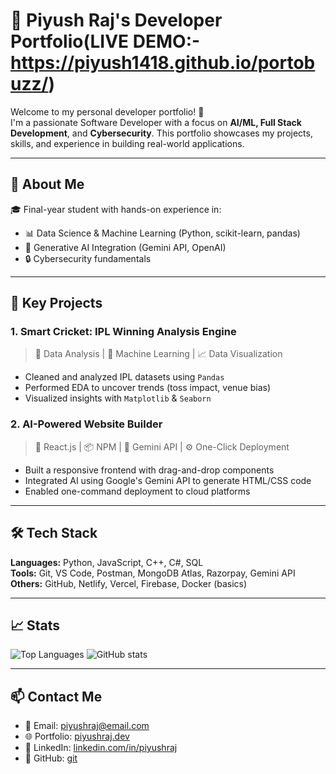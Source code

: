 # 💼 Piyush Raj's Developer Portfolio(LIVE DEMO:-https://piyush1418.github.io/portobuzz/)

Welcome to my personal developer portfolio! 🚀  
I'm a passionate Software Developer with a focus on **AI/ML, Full Stack Development**, and **Cybersecurity**. This portfolio showcases my projects, skills, and experience in building real-world applications.

---

## 📌 About Me

🎓 Final-year student with hands-on experience in:

- 📊 Data Science & Machine Learning (Python, scikit-learn, pandas)
- 🧠 Generative AI Integration (Gemini API, OpenAI)
- 🔒 Cybersecurity fundamentals


---

## 🧠 Key Projects

### 1. Smart Cricket: IPL Winning Analysis Engine  
> 🧪 Data Analysis | 🧮 Machine Learning | 📈 Data Visualization

- Cleaned and analyzed IPL datasets using `Pandas`
- Performed EDA to uncover trends (toss impact, venue bias)
- Visualized insights with `Matplotlib` & `Seaborn`

### 2. AI-Powered Website Builder  
> 🧱 React.js | 📦 NPM | 🤖 Gemini API | ⚙️ One-Click Deployment

- Built a responsive frontend with drag-and-drop components
- Integrated AI using Google's Gemini API to generate HTML/CSS code
- Enabled one-command deployment to cloud platforms

---

## 🛠️ Tech Stack

**Languages:** Python, JavaScript, C++, C#, SQL   
**Tools:** Git, VS Code, Postman, MongoDB Atlas, Razorpay, Gemini API  
**Others:** GitHub, Netlify, Vercel, Firebase, Docker (basics)

---

## 📈 Stats

![Top Languages](https://github-readme-stats.vercel.app/api/top-langs/?username=piyushraj-dev&layout=compact&theme=radical)
![GitHub stats](https://github-readme-stats.vercel.app/api?username=piyushraj-dev&show_icons=true&theme=radical)

---

## 📫 Contact Me

- 📧 Email: piyushraj@email.com  
- 🌐 Portfolio: [piyushraj.dev](https://yourportfolio.link)  
- 💼 LinkedIn: [linkedin.com/in/piyushraj](https://linkedin.com/in/piyushraj)  
- 🐙 GitHub: [git]()
